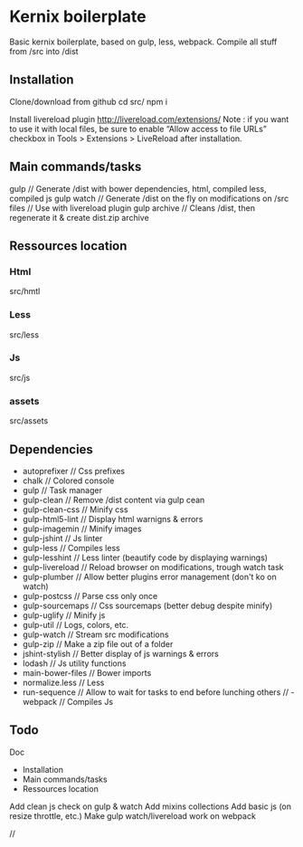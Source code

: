# Kernix boilerplate

Basic kernix boilerplate, based on gulp, less, webpack.
Compile all stuff from /src into /dist



## Installation
Clone/download from github
cd src/
npm i

Install livereload plugin
http://livereload.com/extensions/
Note : if you want to use it with local files, be sure to enable “Allow access to file URLs” checkbox in Tools > Extensions > LiveReload after installation.



## Main commands/tasks
gulp // Generate /dist with bower dependencies, html, compiled less, compiled js
gulp watch // Generate /dist on the fly on modifications on /src files
  // Use with livereload plugin
gulp archive // Cleans /dist, then regenerate it & create dist.zip archive



## Ressources location

### Html
src/hmtl

### Less
src/less

### Js
src/js

### assets
src/assets

## Dependencies
- autoprefixer // Css prefixes
- chalk // Colored console
- gulp // Task manager
- gulp-clean // Remove /dist content via gulp cean
- gulp-clean-css // Minify css
- gulp-html5-lint // Display html warnigns & errors
- gulp-imagemin // Minify images
- gulp-jshint // Js linter
- gulp-less // Compiles less
- gulp-lesshint // Less linter (beautify code by displaying warnings)
- gulp-livereload // Reload browser on modifications, trough watch task
- gulp-plumber // Allow better plugins error management (don't ko on watch)
- gulp-postcss // Parse css only once
- gulp-sourcemaps // Css sourcemaps (better debug despite minify)
- gulp-uglify // Minify js
- gulp-util // Logs, colors, etc.
- gulp-watch // Stream src modifications
- gulp-zip // Make a zip file out of a folder
- jshint-stylish // Better display of js warnings & errors
- lodash // Js utility functions
- main-bower-files // Bower imports
- normalize.less // Less
- run-sequence // Allow to wait for tasks to end before lunching others
// - webpack // Compiles Js



## Todo
Doc
- Installation
- Main commands/tasks
- Ressources location

Add clean js check on gulp & watch
Add mixins collections
Add basic js (on resize throttle, etc.)
Make gulp watch/livereload work on webpack















//
